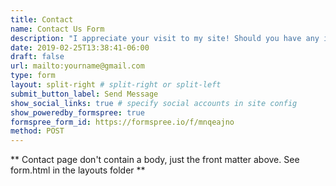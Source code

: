 ```yaml
---
title: Contact
name: Contact Us Form
description: "I appreciate your visit to my site! Should you have any inquiries or wish to connect, please don't hesitate to reach out"
date: 2019-02-25T13:38:41-06:00
draft: false
url: mailto:yourname@gmail.com
type: form
layout: split-right # split-right or split-left
submit_button_label: Send Message
show_social_links: true # specify social accounts in site config
show_poweredby_formspree: true
formspree_form_id: https://formspree.io/f/mnqeajno
method: POST
---
```


** Contact page don't contain a body, just the front matter above.
See form.html in the layouts folder **
